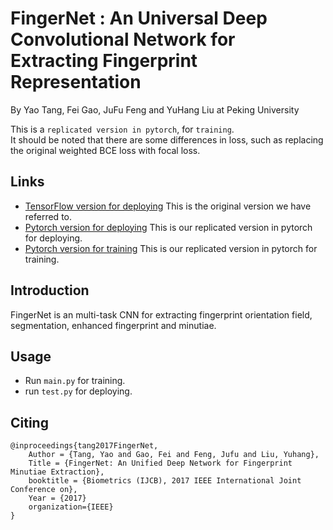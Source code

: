 # FingerNet : An Universal Deep Convolutional Network for Extracting Fingerprint Representation
By Yao Tang, Fei Gao, JuFu Feng and YuHang Liu at Peking University


This is a `replicated version in pytorch`, for `training`.<br>
It should be noted that there are some differences in loss, such as replacing the original weighted BCE loss with focal loss.

## Links
* [TensorFlow version for deploying](https://github.com/592692070/FingerNet) This is the original version we have referred to.
* [Pytorch version for deploying](https://github.com/DasNachtlied/FingerNet_pytorch_deploy) This is our replicated version in pytorch for deploying.
* [Pytorch version for training](https://github.com/DasNachtlied/FingerNet_pytorch_train) This is our replicated version in pytorch for training.

## Introduction
FingerNet is an multi-task CNN for extracting fingerprint orientation field, segmentation, enhanced fingerprint and minutiae.

## Usage
* Run `main.py` for training.
* run `test.py` for deploying.


## Citing
```
@inproceedings{tang2017FingerNet,
    Author = {Tang, Yao and Gao, Fei and Feng, Jufu and Liu, Yuhang},
    Title = {FingerNet: An Unified Deep Network for Fingerprint Minutiae Extraction},
    booktitle = {Biometrics (IJCB), 2017 IEEE International Joint Conference on},
    Year = {2017}
    organization={IEEE}
}
```
